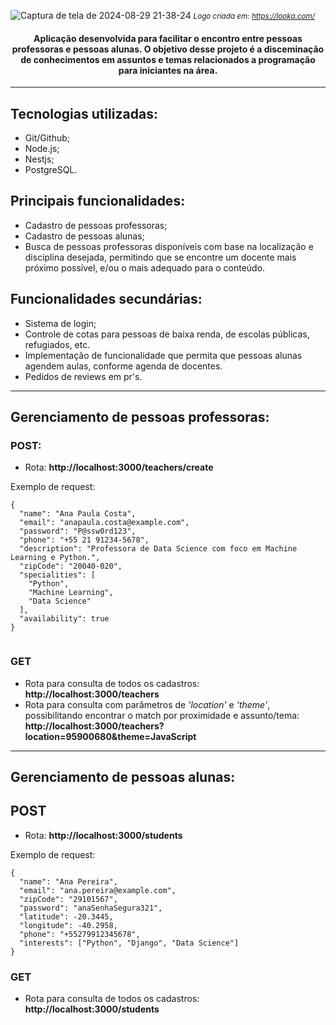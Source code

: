 ![Captura de tela de 2024-08-29 21-38-24](https://github.com/user-attachments/assets/70e76fd9-a2c0-4e43-a3bf-97d0b24878bd)
<small><i> Logo criada em: https://looka.com/ </i></small>

<h4 div align="center">
Aplicação desenvolvida para facilitar o encontro entre pessoas professoras e pessoas alunas. O objetivo desse projeto é a disceminação de conhecimentos em assuntos e temas relacionados a programação para iniciantes na área.
</h4></div>

<hr>

## Tecnologias utilizadas:

- Git/Github;
- Node.js;
- Nestjs;
- PostgreSQL.

## Principais funcionalidades:

- Cadastro de pessoas professoras;
- Cadastro de pessoas alunas;
- Busca de pessoas professoras disponíveis com base na localização e disciplina desejada, permitindo que se encontre um docente mais próximo possível, e/ou o mais adequado para o conteúdo.

## Funcionalidades secundárias:

- Sistema de login;
- Controle de cotas para pessoas de baixa renda, de escolas públicas, refugiados, etc.
- Implementação de funcionalidade que permita que pessoas alunas agendem aulas, conforme agenda de docentes.
- Pedidos de reviews em pr's.

<hr>

## Gerenciamento de pessoas professoras:

### POST:

- Rota: **http://localhost:3000/teachers/create**

Exemplo de request:

```{
{
  "name": "Ana Paula Costa",
  "email": "anapaula.costa@example.com",
  "password": "P@ssw0rd123",
  "phone": "+55 21 91234-5678",
  "description": "Professora de Data Science com foco em Machine Learning e Python.",
  "zipCode": "20040-020",
  "specialities": [
    "Python",
    "Machine Learning",
    "Data Science"
  ],
  "availability": true
}


```

### GET

- Rota para consulta de todos os cadastros: **http://localhost:3000/teachers**
- Rota para consulta com parâmetros de _'location'_ e _'theme'_, possibilitando encontrar o match por proximidade e assunto/tema: **http://localhost:3000/teachers?location=95900680&theme=JavaScript**

<hr>

## Gerenciamento de pessoas alunas:

## POST

- Rota: **http://localhost:3000/students**

Exemplo de request:

```{
{
  "name": "Ana Pereira",
  "email": "ana.pereira@example.com",
  "zipCode": "29101567",
  "password": "anaSenhaSegura321",
  "latitude": -20.3445,
  "longitude": -40.2958,
  "phone": "+55279912345678",
  "interests": ["Python", "Django", "Data Science"]
}
```

### GET

- Rota para consulta de todos os cadastros: **http://localhost:3000/students**
